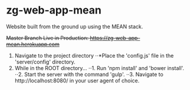 # zg-web-app-mean
Website built from the ground up using the MEAN stack.

~~Master Branch Live in Production: https://zg-web-app-mean.herokuapp.com~~

1. Navigate to the project directory
⋅⋅*Place the 'config.js' file in the 'server/config' directory.
2. While in the ROOT directory...
⋅⋅1. Run 'npm install' and 'bower install'.
⋅⋅2. Start the server with the command 'gulp'.
⋅⋅3. Navigate to http://localhost:8080/ in your user agent of choice.
